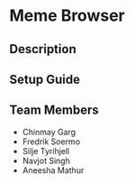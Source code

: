 # Meme Browser

## Description

## Setup Guide

## Team Members
* Chinmay Garg
* Fredrik Soermo
* Silje Tyrihjell
* Navjot Singh
* Aneesha Mathur
